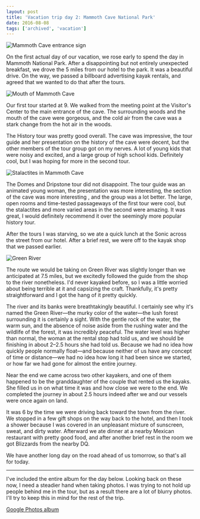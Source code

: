 ```yaml
---
layout: post
title: 'Vacation trip day 2: Mammoth Cave National Park'
date: 2016-08-08
tags: ['archived', 'vacation']
---
```


![Mammoth Cave entrance sign](../mammoth-cave.jpg)

On the first actual day of our vacation, we rose early to spend the day in Mammoth National Park. After a disappointing but not entirely unexpected breakfast, we drove the 5 miles from our hotel to the park. It was a beautiful drive. On the way, we passed a billboard advertising kayak rentals, and agreed that we wanted to do that after the tours.

![Mouth of Mammoth Cave](../mammoth-cave-mouth.jpg)

Our first tour started at 9. We walked from the meeting point at the Visitor's Center to the main entrance of the cave. The surrounding woods and the mouth of the cave were gorgeous, and the cold air from the cave was a stark change from the hot air in the woods.

The History tour was pretty good overall. The cave was impressive, the tour guide and her presentation on the history of the cave were decent, but the other members of the tour group got on my nerves. A lot of young kids that were noisy and excited, and a large group of high school kids. Definitely cool, but I was hoping for more in the second tour.

![Stalactites in Mammoth Cave](../dripstones-mammoth-cave.jpg)

The Domes and Dripstone tour did not disappoint. The tour guide was an animated young woman, the presentation was more interesting, the section of the cave was more interesting , and the group was a lot better. The large, open rooms and time-tested passageways of the first tour were cool, but the stalactites and more varied areas in the second were amazing. It was great, I would definitely recommend it over the seemingly more popular history tour.

After the tours I was starving, so we ate a quick lunch at the Sonic across the street from our hotel. After a brief rest, we were off to the kayak shop that we passed earlier.

![Green River](../green-river.jpg)

The route we would be taking on Green River was slightly longer than we anticipated at 7.5 miles, but we excitedly followed the guide from the shop to the river nonetheless. I'd never kayaked before, so I was a little worried about being terrible at it and capsizing the craft. Thankfully, it's pretty straightforward and I got the hang of it pretty quickly.

The river and its banks were breathtakingly beautiful. I certainly see why it's named the Green River—the murky color of the water—the lush forest surrounding it is certainly a sight. With the gentle rock of the water, the warm sun, and the absence of noise aside from the rushing water and the wildlife of the forest, it was incredibly peaceful. The water level was higher than normal, the woman at the rental stop had told us, and we should be finishing in about 2­–2.5 hours she had told us. Because we had no idea how quickly people normally float—and because neither of us have any concept of time or distance—we had no idea how long it had been since we started, or how far we had gone for almost the entire journey.

Near the end we came across two other kayakers, and one of them happened to be the granddaughter of the couple that rented us the kayaks. She filled us in on what time it was and how close we were to the end. We completed the journey in about 2.5 hours indeed after we and our vessels were once again on land.

It was 6 by the time we were driving back toward the town from the river. We stopped in a few gift shops on the way back to the hotel, and then I took a shower because I was covered in an unpleasant mixture of sunscreen, sweat, and dirty water. Afterward we ate dinner at a nearby Mexican restaurant with pretty good food, and after another brief rest in the room we got Blizzards from the nearby DQ.

We have another long day on the road ahead of us tomorrow, so that's all for today.

---

I've included the entire album for the day below. Looking back on these now, I need a steadier hand when taking photos. I was trying to not hold up people behind me in the tour, but as a result there are a lot of blurry photos. I'll try to keep this in mind for the rest of the trip.

[Google Photos album](https://goo.gl/photos/1Ad7kmHVS45kWjG87)
